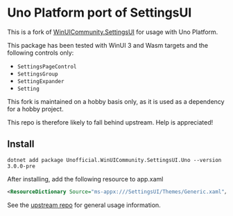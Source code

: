 ﻿# Uno Platform port of SettingsUI

This is a fork of [WinUICommunity.SettingsUI](https://github.com/WinUICommunity/SettingsUI) for usage with Uno Platform.

This package has been tested with WinUI 3 and Wasm targets and the following controls only:

- `SettingsPageControl`
- `SettingsGroup`
- `SettingExpander`
- `Setting`

This fork is maintained on a hobby basis only, as it is used as a dependency for a hobby project.

This repo is therefore likely to fall behind upstream. Help is appreciated!

## Install

```
dotnet add package Unofficial.WinUICommunity.SettingsUI.Uno --version 3.0.0-pre
```

After installing, add the following resource to app.xaml

```xml
<ResourceDictionary Source="ms-appx:///SettingsUI/Themes/Generic.xaml"/>
```

See the [upstream repo](https://github.com/WinUICommunity/SettingsUI) for general usage information.
